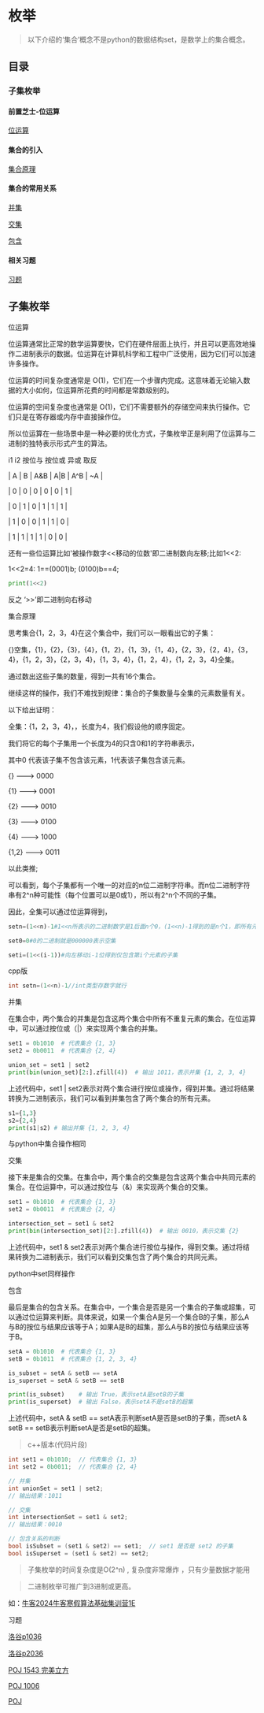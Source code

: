 # 枚举

> 以下介绍的‘集合’概念不是python的数据结构set，是数学上的集合概念。


## 目录


### 子集枚举

#### 前置芝士-位运算

[位运算](#位运算)

#### 集合的引入

[集合原理](#集合原理)

#### 集合的常用关系


[并集](#并集)

[交集](#交集)

[包含](#包含)

#### 相关习题

[习题](#习题)


## 子集枚举



 <a name="位运算">位运算</a>

位运算通常比正常的数学运算要快，它们在硬件层面上执行，并且可以更高效地操作二进制表示的数据。位运算在计算机科学和工程中广泛使用，因为它们可以加速许多操作。

位运算的时间复杂度通常是 O(1)，它们在一个步骤内完成。这意味着无论输入数据的大小如何，位运算所花费的时间都是常数级别的。

位运算的空间复杂度也通常是 O(1)，它们不需要额外的存储空间来执行操作。它们只是在寄存器或内存中直接操作位。

所以位运算在一些场景中是一种必要的优化方式，子集枚举正是利用了位运算与二进制的独特表示形式产生的算法。

i1  i2  按位与  按位或   异或    取反

| A | B | A&B | A|B | A^B | ~A |

| 0 | 0 |   0   |  0  |   0   |  1 |

| 0 | 1 |   0   |  1  |   1   |  1 |

| 1 | 0 |   0   |  1  |   1   |  0 |

| 1 | 1 |   1   |  1  |   0   |  0 |

还有一些位运算比如'被操作数字<<移动的位数'即二进制数向左移;比如1<<2:

1<<2=4:  1==(0001)b;  (0100)b==4;

```python
print(1<<2)
```

反之 ‘>>’即二进制向右移动



 <a name="集合原理">集合原理</a>

 思考集合{1，2，3，4}在这个集合中，我们可以一眼看出它的子集：

 {}空集，{1}，{2}，{3}，{4}，{1，2}，{1，3}，{1，4}，{2，3}，{2，4}，{3，4}，{1，2，3}，{2，3，4}，{1，3，4}，{1，2，4}，{1，2，3，4}全集。

 通过数出这些子集的数量，得到一共有16个集合。

 继续这样的操作，我们不难找到规律：集合的子集数量与全集的元素数量有关。
 
 以下给出证明：

全集：{1，2，3，4}，，长度为4，我们假设他的顺序固定。

我们将它的每个子集用一个长度为4的只含0和1的字符串表示，

其中0 代表该子集不包含该元素，1代表该子集包含该元素。

 {}  ---> 0000 

 {1} ---> 0001

 {2} ---> 0010

 {3} ---> 0100

 {4} ---> 1000

 {1,2} ---> 0011

 以此类推;

可以看到，每个子集都有一个唯一的对应的n位二进制字符串。而n位二进制字符串有2^n种可能性（每个位置可以是0或1），所以有2^n个不同的子集。

因此，全集可以通过位运算得到，

```python
setn=(1<<n)-1#1<<n所表示的二进制数字是1后面n个0，(1<<n)-1得到的是n个1，即所有元素都被选中。

set0=0#0的二进制就是000000表示空集

seti=(1<<(i-1))#向左移动i-1位得到仅包含第i个元素的子集
```

cpp版

```cpp
int setn=(1<<n)-1//int类型存数字就行
```



 <a name="并集">并集</a>

在集合中，两个集合的并集是包含这两个集合中所有不重复元素的集合。在位运算中，可以通过按位或（|）来实现两个集合的并集。

```python
set1 = 0b1010  # 代表集合 {1, 3}
set2 = 0b0011  # 代表集合 {2, 4}

union_set = set1 | set2
print(bin(union_set)[2:].zfill(4))  # 输出 1011，表示并集 {1, 2, 3, 4}
```

上述代码中，set1 | set2表示对两个集合进行按位或操作，得到并集。通过将结果转换为二进制表示，我们可以看到并集包含了两个集合的所有元素。

```python
s1={1,3}
s2={2,4}
print(s1|s2) # 输出并集 {1, 2, 3, 4}
```

与python中集合操作相同


 <a name="交集">交集</a>

接下来是集合的交集。在集合中，两个集合的交集是包含这两个集合中共同元素的集合。在位运算中，可以通过按位与（&）来实现两个集合的交集。

```python
set1 = 0b1010  # 代表集合 {1, 3}
set2 = 0b0011  # 代表集合 {2, 4}

intersection_set = set1 & set2
print(bin(intersection_set)[2:].zfill(4))  # 输出 0010，表示交集 {2}
```

上述代码中，set1 & set2表示对两个集合进行按位与操作，得到交集。通过将结果转换为二进制表示，我们可以看到交集包含了两个集合的共同元素。

python中set同样操作

 <a name="包含">包含</a>

 最后是集合的包含关系。在集合中，一个集合是否是另一个集合的子集或超集，可以通过位运算来判断。具体来说，如果一个集合A是另一个集合B的子集，那么A与B的按位与结果应该等于A；如果A是B的超集，那么A与B的按位与结果应该等于B。

```python
setA = 0b1010  # 代表集合 {1, 3}
setB = 0b1011  # 代表集合 {1, 2, 3, 4}

is_subset = setA & setB == setA
is_superset = setA & setB == setB

print(is_subset)    # 输出 True，表示setA是setB的子集
print(is_superset)  # 输出 False，表示setA不是setB的超集
```

上述代码中，setA & setB == setA表示判断setA是否是setB的子集，而setA & setB == setB表示判断setA是否是setB的超集。


>c++版本(代码片段)


```cpp
int set1 = 0b1010;  // 代表集合 {1, 3}
int set2 = 0b0011;  // 代表集合 {2, 4}

// 并集
int unionSet = set1 | set2;
// 输出结果：1011

// 交集
int intersectionSet = set1 & set2;
// 输出结果：0010

// 包含关系的判断
bool isSubset = (set1 & set2) == set1;  // set1 是否是 set2 的子集
bool isSuperset = (set1 & set2) == set2;

```


>子集枚举的时间复杂度是O(2^n) , 复杂度非常爆炸 ，只有少量数据才能用

> 二进制枚举可推广到3进制或更高。

如：[牛客2024牛客寒假算法基础集训营1E](https://ac.nowcoder.com/acm/contest/67741/E "E")


<a name="习题">习题</a>

[洛谷p1036](https://www.luogu.com.cn/problem/P1036 "P1036 [NOIP2002 普及组] 选数")

[洛谷p2036](https://www.luogu.com.cn/problem/P2036 "P2036 [COCI 2008/2009 #2] PERKET")

[POJ 1543 完美立方](http://poj.org/problem?id=1543 "Perfect Cubes")

[POJ 1006](http://poj.org/problem?id=1006 "Biorhythms")

[POJ](http://poj.org/ "Orz")